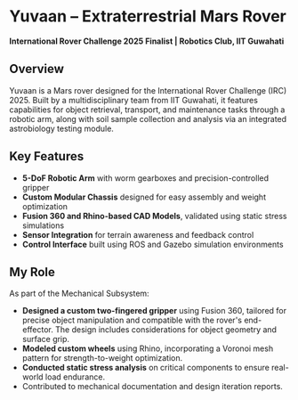 # Yuvaan – Extraterrestrial Mars Rover

**International Rover Challenge 2025 Finalist | Robotics Club, IIT Guwahati**

## Overview
Yuvaan is a Mars rover designed for the International Rover Challenge (IRC) 2025. Built by a multidisciplinary team from IIT Guwahati, it features capabilities for object retrieval, transport, and maintenance tasks through a robotic arm, along with soil sample collection and analysis via an integrated astrobiology testing module. 
## Key Features
- **5-DoF Robotic Arm** with worm gearboxes and precision-controlled gripper
- **Custom Modular Chassis** designed for easy assembly and weight optimization
- **Fusion 360 and Rhino-based CAD Models**, validated using static stress simulations
- **Sensor Integration** for terrain awareness and feedback control
- **Control Interface** built using ROS and Gazebo simulation environments

## My Role
As part of the Mechanical Subsystem:
- **Designed a custom two-fingered gripper** using Fusion 360, tailored for precise object manipulation and compatible with the rover's end-effector. The design includes considerations for object geometry and surface grip.
- **Modeled custom wheels** using Rhino, incorporating a Voronoi mesh pattern for strength-to-weight optimization.
- **Conducted static stress analysis** on critical components to ensure real-world load endurance.
- Contributed to mechanical documentation and design iteration reports.
